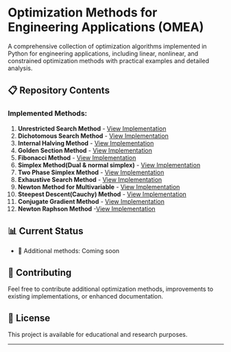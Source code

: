 # Optimization Methods for Engineering Applications (OMEA)

A comprehensive collection of optimization algorithms implemented in Python for engineering applications, including linear, nonlinear, and constrained optimization methods with practical examples and detailed analysis.

## 📋 Repository Contents

### Implemented Methods:
1. **Unrestricted Search Method** - [View Implementation](./Unrestricted_Search.ipynb)
2. **Dichotomous Search Method** - [View Implementation](./Dichotomous_Search.ipynb)
3. **Internal Halving Method** - [View Implementation](./Internal_Halving_Method.ipynb)
4. **Golden Section Method** - [View Implementation](./Golden_Section_Search.ipynb)
5. **Fibonacci Method** - [View Implementation](./Fibonacci_Search.ipynb)
6. **Simplex Method(Dual & normal simplex)** - [View Implementation](Simplex_Methods/Simplex_Method.ipynb)
7. **Two Phase Simplex Method** - [View Implementation](Simplex_Methods/Two_Phase_Simplex.ipynb)
8. **Exhaustive Search Method** - [View Implementation](./Exhaustive_Search_Method.ipynb)
9. **Newton Method for Multivariable** - [View Implementation](./Newton_Method.ipynb)
10. **Steepest Descent(Cauchy) Method** - [View Implementation](Gradient_Methods/Steepest_Descent_Method.ipynb)
11. **Conjugate Gradient Method** - [View Implementation](Gradient_Methods/Conjugate_Gradient_Method.ipynb)
12. **Newton Raphson Method** -[View Implementation](Newton_Rapshon.ipynb)

## 📊 Current Status

- 🔄 Additional methods: Coming soon

## 🤝 Contributing

Feel free to contribute additional optimization methods, improvements to existing implementations, or enhanced documentation.

## 📄 License

This project is available for educational and research purposes.

---
